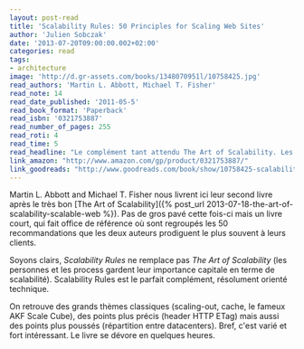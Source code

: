 ```yaml
---
layout: post-read
title: 'Scalability Rules: 50 Principles for Scaling Web Sites'
author: 'Julien Sobczak'
date: '2013-07-20T09:00:00.002+02:00'
categories: read
tags:
- architecture
image: 'http://d.gr-assets.com/books/1348070951l/10758425.jpg'
read_authors: 'Martin L. Abbott, Michael T. Fisher'
read_note: 14
read_date_published: '2011-05-5'
read_book_format: 'Paperback'
read_isbn: '0321753887'
read_number_of_pages: 255
read_roti: 4
read_time: 5
read_headline: "Le complément tant attendu The Art of Scalability. Les développeurs qui étaient restés sur leur faim avec ce dernier seront enfin comblés."
link_amazon: "http://www.amazon.com/gp/product/0321753887/"
link_goodreads: "http://www.goodreads.com/book/show/10758425-scalability-rules"
---
```



Martin L. Abbott and Michael T. Fisher nous livrent ici leur second livre après le très bon [The Art of Scalability]({% post_url 2013-07-18-the-art-of-scalability-scalable-web %}). Pas de gros pavé cette fois-ci mais un livre court, qui fait office de référence où sont regroupés les 50 recommandations que les deux auteurs prodiguent le plus souvent à leurs clients.

Soyons clairs, *Scalability Rules* ne remplace pas *The Art of Scalability* (les personnes et les process gardent leur importance capitale en terme de scalabilité). Scalability Rules est le parfait complément, résolument orienté technique.

On retrouve des grands thèmes classiques (scaling-out, cache, le fameux AKF Scale Cube), des points plus précis (header HTTP ETag) mais aussi des points plus poussés (répartition entre datacenters). Bref, c'est varié et fort intéressant. Le livre se dévore en quelques heures.

